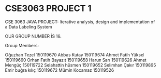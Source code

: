 # CSE3063 PROJECT 1  
CSE 3063 JAVA PROJECT: Iterative analysis, design and implementation of a Data Labeling System

OUR GROUP NUMBER İS 16.

Group Members:

Oğuzhan Tezel 150119670
Abbas Kutay 150119674
Ahmet Fatih Yüksel 150119660
Orhan Fatih Bayazıt 150119658
Harun Sarı 150119626
Ahmet Mengüç 150119722
Selahattin hüsmen 150119652
Selimhan Çakır 150119895
Emir buğra kılıç 150119672
Mümin Kocamaz 150119526
